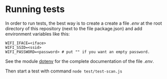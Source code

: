 # Running tests

In order to run tests, the best way is to create a create a file *.env* at the
root directory of this repository (next to the file package.json) and add
environment variables like this:

```
WIFI_IFACE=<iface>
WIFI_SSID=<ssid>
WIFI_PASSWORD=<password> # put "" if you want an empty password.
```

See the module [dotenv](https://github.com/motdotla/dotenv) for the complete documentation
of the file *.env*.

Then start a test with command `node test/test-scan.js`
